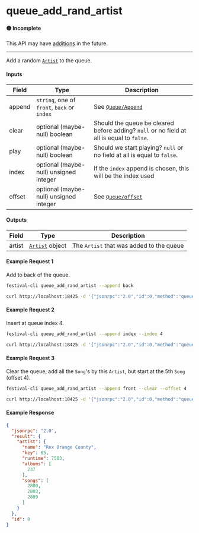 # queue_add_rand_artist

#### 🟡 Incomplete
This API may have [additions](/api-stability/marker.md) in the future.

---

Add a random [`Artist`](/common-objects/artist.md) to the queue.

#### Inputs

| Field  | Type                                        | Description |
|--------|---------------------------------------------|-------------|
| append | `string`, one of `front`, `back` or `index` | See [`Queue/Append`](/json-rpc/queue/queue.md#append)
| clear  | optional (maybe-null) boolean               | Should the queue be cleared before adding? `null` or no field at all is equal to `false`.
| play   | optional (maybe-null) boolean               | Should we start playing? `null` or no field at all is equal to `false`.
| index  | optional (maybe-null) unsigned integer      | If the `index` append is chosen, this will be the index used
| offset | optional (maybe-null) unsigned integer      | See [`Queue/offset`](/json-rpc/queue/queue.md#offset)

#### Outputs
| Field         | Type                                              | Description |
|---------------|---------------------------------------------------|-------------|
| artist        | [`Artist`](/common-objects/artist.md) object | The `Artist` that was added to the queue

#### Example Request 1
Add to back of the queue.
```bash
festival-cli queue_add_rand_artist --append back
```
```bash
curl http://localhost:18425 -d '{"jsonrpc":"2.0","id":0,"method":"queue_add_rand_artist","params":{"append":"back"}}'
```

#### Example Request 2
Insert at queue index 4.
```bash
festival-cli queue_add_rand_artist --append index --index 4
```
```bash
curl http://localhost:18425 -d '{"jsonrpc":"2.0","id":0,"method":"queue_add_rand_artist","params":{"append":"index","index":4}}'
```

#### Example Request 3
Clear the queue, add all the `Song`'s by this `Artist`, but start at the 5th `Song` (offset 4).
```bash
festival-cli queue_add_rand_artist --append front --clear --offset 4
```
```bash
curl http://localhost:18425 -d '{"jsonrpc":"2.0","id":0,"method":"queue_add_rand_artist","params":{"append":"front","clear":true,"offset":4}}'
```

#### Example Response
```json
{
  "jsonrpc": "2.0",
  "result": {
    "artist": {
      "name": "Rex Orange County",
      "key": 65,
      "runtime": 7583,
      "albums": [
        237
      ],
      "songs": [
        2800,
        2803,
        2809
      ]
    }
  },
  "id": 0
}
```
